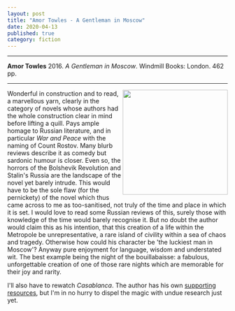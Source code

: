 ```yaml
---
layout: post
title: "Amor Towles - A Gentleman in Moscow"
date: 2020-04-13
published: true
category: fiction
---
```



***
<b>Amor Towles</b> 2016. _A Gentleman in Moscow_. Windmill Books: London. 462 pp.

***

<img align="right" width="240" src="http://www.amortowles.com/wp-content/uploads/2016/04/amor-towles-gentleman-in-moscow-mr.jpg" alt="">  

Wonderful in construction and to read, a marvellous yarn, clearly in the category of novels whose authors had the whole construction clear in mind before lifting a quill. Pays ample homage to Russian literature, and in particular _War and Peace_ with the naming of Count Rostov.  Many blurb reviews describe it as comedy but sardonic humour is closer.  Even so, the horrors of the Bolshevik Revolution and Stalin's Russia are the landscape of the novel yet barely intrude. This would have to be the sole flaw (for the pernickety) of the novel which thus came across to me as too-sanitised, not truly of the time and place in which it is set.  I would love to read some Russian reviews of this, surely those  with knowledge of the time would barely recognise it.  But no doubt the author would claim this as his intention, that this creation of a life within the Metropole be unrepresentative, a rare island of civility within a sea of chaos and tragedy. Otherwise how could his character be 'the luckiest man in Moscow'?  Anyway pure enjoyment for language, wisdom and understated wit.  The best example being the night of the bouillabaisse: a fabulous, unforgettable creation of one of those rare nights which are memorable for their joy and rarity.   

I'll also have to rewatch _Casablanca_.  The author has his own [supporting resources](http://www.amortowles.com/gentleman-moscow-amor-towles/), but I'm in no hurry to  dispel the magic with undue research just yet. 

